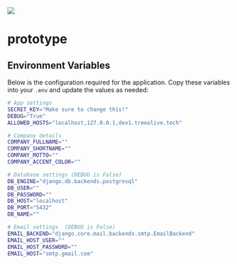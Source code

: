 ![](base/assets/base/img/logo.png)

# prototype

## Environment Variables

Below is the configuration required for the application. Copy these variables into your `.env` and update the values as needed:

```bash
# App settings
SECRET_KEY="Make sure to change this!"
DEBUG="True"
ALLOWED_HOSTS="localhost,127.0.0.1,dev1.treeolive.tech"

# Company details
COMPANY_FULLNAME=""
COMPANY_SHORTNAME=""
COMPANY_MOTTO=""
COMPANY_ACCENT_COLOR=""

# Database settings (DEBUG is False)
DB_ENGINE="django.db.backends.postgresql"
DB_USER=""
DB_PASSWORD=""
DB_HOST="localhost"
DB_PORT="5432"
DB_NAME=""

# Email settings  (DEBUG is False)
EMAIL_BACKEND="django.core.mail.backends.smtp.EmailBackend"
EMAIL_HOST_USER=""
EMAIL_HOST_PASSWORD=""
EMAIL_HOST="smtp.gmail.com"

```
